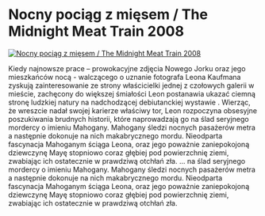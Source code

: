 Nocny pociąg z mięsem / The Midnight Meat Train 2008 
=============
[![Nocny pociąg z mięsem / The Midnight Meat Train 2008 ](http://vidos.pl/images/player.gif)](http://vidos.pl/nocny-pociag-z-miesem-the-midnight-meat-train-2008)

 Kiedy najnowsze prace – prowokacyjne zdjęcia Nowego Jorku oraz jego mieszkańców nocą - walczącego o uznanie fotografa Leona Kaufmana zyskują zainteresowanie ze strony właścicielki jednej z czołowych galerii w mieście, zachęcony do większej śmiałości Leon postanawia ukazać ciemną stronę ludzkiej natury na nadchodzącej debiutanckiej wystawie . Wierząc, że wreszcie nadał swojej karierze właściwy tor, Leon rozpoczyna obsesyjne poszukiwania brudnych historii, które naprowadzają go na ślad seryjnego mordercy o imieniu Mahogany. Mahogany śledzi nocnych pasażerów metra a następnie dokonuje na nich makabrycznego mordu. Nieodparta fascynacja Mahoganym ściąga Leona, oraz jego poważnie zaniepokojoną dziewczynę Mayę stopniowo coraz głębiej pod powierzchnię ziemi, zwabiając ich ostatecznie w prawdziwą otchłań zła.  ... na ślad seryjnego mordercy o imieniu Mahogany. Mahogany śledzi nocnych pasażerów metra a następnie dokonuje na nich makabrycznego mordu. Nieodparta fascynacja Mahoganym ściąga Leona, oraz jego poważnie zaniepokojoną dziewczynę Mayę stopniowo coraz głębiej pod powierzchnię ziemi, zwabiając ich ostatecznie w prawdziwą otchłań zła.
